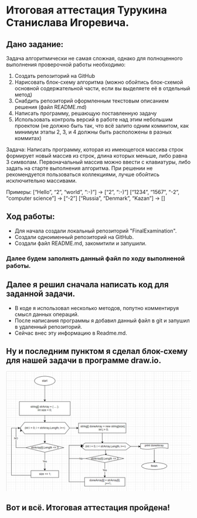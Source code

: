 #  Итоговая аттестация Турукина Станислава Игоревича.
## Дано задание:
Задача алгоритмически не самая сложная, однако для полноценного выполнения проверочной работы необходимо:

1. Создать репозиторий на GitHub
2. Нарисовать блок-схему алгоритма (можно обойтись блок-схемой основной содержательной части, если вы выделяете её в отдельный метод)
3. Снабдить репозиторий оформленным текстовым описанием решения (файл README.md)
4. Написать программу, решающую поставленную задачу
5. Использовать контроль версий в работе над этим небольшим проектом (не должно быть так, что всё залито одним коммитом, как минимум этапы 2, 3, и 4 должны быть расположены в разных коммитах)

Задача: Написать программу, которая из имеющегося массива строк формирует новый массив из строк, длина которых меньше, либо равна 3 символам. Первоначальный массив можно ввести с клавиатуры, либо задать на старте выполнения алгоритма. При решении не рекомендуется пользоваться коллекциями, лучше обойтись исключительно массивами.

Примеры:
[“Hello”, “2”, “world”, “:-)”] → [“2”, “:-)”]
[“1234”, “1567”, “-2”, “computer science”] → [“-2”]
[“Russia”, “Denmark”, “Kazan”] → []

## Ход работы:
- Для начала создали локальный репозиторий "FinalExamination".
- Создали одноименный репозиторий на GitHub.
- Создали файл README.md, закомитили и запушили.
### Далее будем заполнять данный файл по ходу выполненой работы. 

## Далее я решил сначала написать код для заданной задачи. 
- В коде я использовал несколько методов, попутно комментируя смысл данных операций.
- После написания программы я добавил данный файл в git и запушил в удаленный репозиторий.
- Сейчас внес эту информацию в Readme.md.  
## Ну и последним пунктом я сделал блок-схему для нашей задачи в программе draw.io.
![Блок-схема итоговой задачи](picture.PNG)  
## Вот и всё. Итоговая аттестация пройдена!
 
